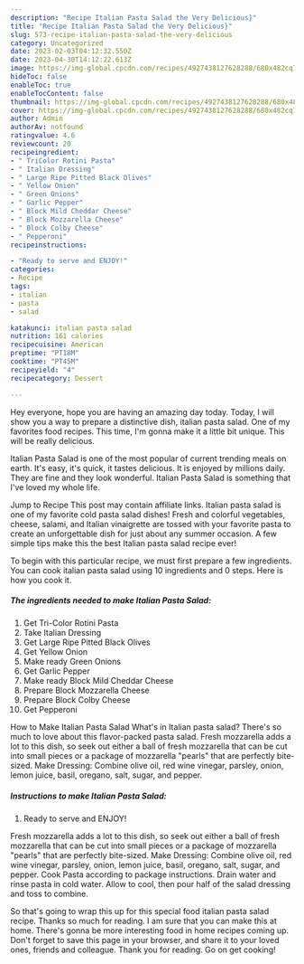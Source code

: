 ```yaml
---
description: "Recipe Italian Pasta Salad the Very Delicious}"
title: "Recipe Italian Pasta Salad the Very Delicious}"
slug: 573-recipe-italian-pasta-salad-the-very-delicious
category: Uncategorized
date: 2023-02-03T04:12:32.550Z
date: 2023-04-30T14:12:22.613Z
image: https://img-global.cpcdn.com/recipes/4927438127628288/680x482cq70/italian-pasta-salad-recipe-main-photo.jpg
hideToc: false
enableToc: true
enableTocContent: false
thumbnail: https://img-global.cpcdn.com/recipes/4927438127628288/680x482cq70/italian-pasta-salad-recipe-main-photo.jpg
cover: https://img-global.cpcdn.com/recipes/4927438127628288/680x482cq70/italian-pasta-salad-recipe-main-photo.jpg
author: Admin
authorAv: notfound
ratingvalue: 4.6
reviewcount: 20
recipeingredient:
- " TriColor Rotini Pasta"
- " Italian Dressing"
- " Large Ripe Pitted Black Olives"
- " Yellow Onion"
- " Green Onions"
- " Garlic Pepper"
- " Block Mild Cheddar Cheese"
- " Block Mozzarella Cheese"
- " Block Colby Cheese"
- " Pepperoni"
recipeinstructions:

- "Ready to serve and ENJOY!"
categories:
- Recipe
tags:
- italian
- pasta
- salad

katakunci: italian pasta salad 
nutrition: 161 calories
recipecuisine: American
preptime: "PT18M"
cooktime: "PT45M"
recipeyield: "4"
recipecategory: Dessert

---
```



Hey everyone, hope you are having an amazing day today. Today, I will show you a way to prepare a distinctive dish, italian pasta salad. One of my favorites food recipes. This time, I'm gonna make it a little bit unique. This will be really delicious.

Italian Pasta Salad is one of the most popular of current trending meals on earth. It's easy, it's quick, it tastes delicious. It is enjoyed by millions daily. They are fine and they look wonderful. Italian Pasta Salad is something that I've loved my whole life.

Jump to Recipe This post may contain affiliate links. Italian pasta salad is one of my favorite cold pasta salad dishes! Fresh and colorful vegetables, cheese, salami, and Italian vinaigrette are tossed with your favorite pasta to create an unforgettable dish for just about any summer occasion. A few simple tips make this the best Italian pasta salad recipe ever!


To begin with this particular recipe, we must first prepare a few ingredients. You can cook italian pasta salad using 10 ingredients and 0 steps. Here is how you cook it.

<!--inarticleads1-->

##### The ingredients needed to make Italian Pasta Salad:

1. Get  Tri-Color Rotini Pasta
1. Take  Italian Dressing
1. Get  Large Ripe Pitted Black Olives
1. Get  Yellow Onion
1. Make ready  Green Onions
1. Get  Garlic Pepper
1. Make ready  Block Mild Cheddar Cheese
1. Prepare  Block Mozzarella Cheese
1. Prepare  Block Colby Cheese
1. Get  Pepperoni


How to Make Italian Pasta Salad What&#39;s in Italian pasta salad? There&#39;s so much to love about this flavor-packed pasta salad. Fresh mozzarella adds a lot to this dish, so seek out either a ball of fresh mozzarella that can be cut into small pieces or a package of mozzarella &#34;pearls&#34; that are perfectly bite-sized. Make Dressing: Combine olive oil, red wine vinegar, parsley, onion, lemon juice, basil, oregano, salt, sugar, and pepper. 

<!--inarticleads2-->

##### Instructions to make Italian Pasta Salad:


1. Ready to serve and ENJOY!

Fresh mozzarella adds a lot to this dish, so seek out either a ball of fresh mozzarella that can be cut into small pieces or a package of mozzarella &#34;pearls&#34; that are perfectly bite-sized. Make Dressing: Combine olive oil, red wine vinegar, parsley, onion, lemon juice, basil, oregano, salt, sugar, and pepper. Cook Pasta according to package instructions. Drain water and rinse pasta in cold water. Allow to cool, then pour half of the salad dressing and toss to combine. 

So that's going to wrap this up for this special food italian pasta salad recipe. Thanks so much for reading. I am sure that you can make this at home. There's gonna be more interesting food in home recipes coming up. Don't forget to save this page in your browser, and share it to your loved ones, friends and colleague. Thank you for reading. Go on get cooking!
